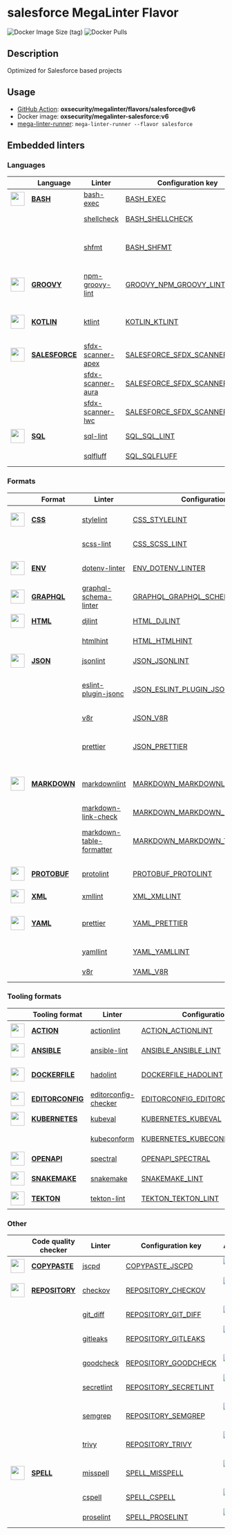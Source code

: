 # salesforce MegaLinter Flavor

![Docker Image Size (tag)](https://img.shields.io/docker/image-size/oxsecurity/megalinter-salesforce/v6)
![Docker Pulls](https://img.shields.io/docker/pulls/oxsecurity/megalinter-salesforce)

## Description

Optimized for Salesforce based projects

## Usage

- [GitHub Action](https://oxsecurity.github.io/megalinter/6.7.1/installation/#github-action): **oxsecurity/megalinter/flavors/salesforce@v6**
- Docker image: **oxsecurity/megalinter-salesforce:v6**
- [mega-linter-runner](https://oxsecurity.github.io/megalinter/6.7.1/mega-linter-runner/): `mega-linter-runner --flavor salesforce`

## Embedded linters

### Languages

|                                                                               <!-- -->                                                                               | Language                                                                                | Linter                                                                                                       | Configuration key                                                                                                       |                                                                                                                     Additional                                                                                                                      |
|:--------------------------------------------------------------------------------------------------------------------------------------------------------------------:|-----------------------------------------------------------------------------------------|--------------------------------------------------------------------------------------------------------------|-------------------------------------------------------------------------------------------------------------------------|:---------------------------------------------------------------------------------------------------------------------------------------------------------------------------------------------------------------------------------------------------:|
|    <img src="https://github.com/oxsecurity/megalinter/raw/main/docs/assets/icons/bash.ico" alt="" height="32px" class="megalinter-icon"></a> <!-- linter-icon -->    | [**BASH**](https://oxsecurity.github.io/megalinter/6.7.1/descriptors/bash/)             | [bash-exec](https://oxsecurity.github.io/megalinter/6.7.1/descriptors/bash_bash_exec/)                       | [BASH_EXEC](https://oxsecurity.github.io/megalinter/6.7.1/descriptors/bash_bash_exec/)                                  |                                                                                                                                                                                                                                                     |
|                                                                    <!-- --> <!-- linter-icon -->                                                                     |                                                                                         | [shellcheck](https://oxsecurity.github.io/megalinter/6.7.1/descriptors/bash_shellcheck/)                     | [BASH_SHELLCHECK](https://oxsecurity.github.io/megalinter/6.7.1/descriptors/bash_shellcheck/)                           |                                                        [![GitHub stars](https://img.shields.io/github/stars/koalaman/shellcheck?cacheSeconds=3600)](https://github.com/koalaman/shellcheck)                                                         |
|                                                                    <!-- --> <!-- linter-icon -->                                                                     |                                                                                         | [shfmt](https://oxsecurity.github.io/megalinter/6.7.1/descriptors/bash_shfmt/)                               | [BASH_SHFMT](https://oxsecurity.github.io/megalinter/6.7.1/descriptors/bash_shfmt/)                                     |                                        [![GitHub stars](https://img.shields.io/github/stars/mvdan/sh?cacheSeconds=3600)](https://github.com/mvdan/sh) ![formatter](https://shields.io/badge/-format-yellow)                                         |
|   <img src="https://github.com/oxsecurity/megalinter/raw/main/docs/assets/icons/groovy.ico" alt="" height="32px" class="megalinter-icon"></a> <!-- linter-icon -->   | [**GROOVY**](https://oxsecurity.github.io/megalinter/6.7.1/descriptors/groovy/)         | [npm-groovy-lint](https://oxsecurity.github.io/megalinter/6.7.1/descriptors/groovy_npm_groovy_lint/)         | [GROOVY_NPM_GROOVY_LINT](https://oxsecurity.github.io/megalinter/6.7.1/descriptors/groovy_npm_groovy_lint/)             | [![GitHub stars](https://img.shields.io/github/stars/nvuillam/npm-groovy-lint?cacheSeconds=3600)](https://github.com/nvuillam/npm-groovy-lint) ![autofix](https://shields.io/badge/-autofix-green) ![sarif](https://shields.io/badge/-SARIF-orange) |
|   <img src="https://github.com/oxsecurity/megalinter/raw/main/docs/assets/icons/kotlin.ico" alt="" height="32px" class="megalinter-icon"></a> <!-- linter-icon -->   | [**KOTLIN**](https://oxsecurity.github.io/megalinter/6.7.1/descriptors/kotlin/)         | [ktlint](https://oxsecurity.github.io/megalinter/6.7.1/descriptors/kotlin_ktlint/)                           | [KOTLIN_KTLINT](https://oxsecurity.github.io/megalinter/6.7.1/descriptors/kotlin_ktlint/)                               |         [![GitHub stars](https://img.shields.io/github/stars/pinterest/ktlint?cacheSeconds=3600)](https://github.com/pinterest/ktlint) ![autofix](https://shields.io/badge/-autofix-green) ![sarif](https://shields.io/badge/-SARIF-orange)         |
| <img src="https://github.com/oxsecurity/megalinter/raw/main/docs/assets/icons/salesforce.ico" alt="" height="32px" class="megalinter-icon"></a> <!-- linter-icon --> | [**SALESFORCE**](https://oxsecurity.github.io/megalinter/6.7.1/descriptors/salesforce/) | [sfdx-scanner-apex](https://oxsecurity.github.io/megalinter/6.7.1/descriptors/salesforce_sfdx_scanner_apex/) | [SALESFORCE_SFDX_SCANNER_APEX](https://oxsecurity.github.io/megalinter/6.7.1/descriptors/salesforce_sfdx_scanner_apex/) |                                                   [![GitHub stars](https://img.shields.io/github/stars/forcedotcom/sfdx-scanner?cacheSeconds=3600)](https://github.com/forcedotcom/sfdx-scanner)                                                    |
|                                                                    <!-- --> <!-- linter-icon -->                                                                     |                                                                                         | [sfdx-scanner-aura](https://oxsecurity.github.io/megalinter/6.7.1/descriptors/salesforce_sfdx_scanner_aura/) | [SALESFORCE_SFDX_SCANNER_AURA](https://oxsecurity.github.io/megalinter/6.7.1/descriptors/salesforce_sfdx_scanner_aura/) |                                                   [![GitHub stars](https://img.shields.io/github/stars/forcedotcom/sfdx-scanner?cacheSeconds=3600)](https://github.com/forcedotcom/sfdx-scanner)                                                    |
|                                                                    <!-- --> <!-- linter-icon -->                                                                     |                                                                                         | [sfdx-scanner-lwc](https://oxsecurity.github.io/megalinter/6.7.1/descriptors/salesforce_sfdx_scanner_lwc/)   | [SALESFORCE_SFDX_SCANNER_LWC](https://oxsecurity.github.io/megalinter/6.7.1/descriptors/salesforce_sfdx_scanner_lwc/)   |                                                   [![GitHub stars](https://img.shields.io/github/stars/forcedotcom/sfdx-scanner?cacheSeconds=3600)](https://github.com/forcedotcom/sfdx-scanner)                                                    |
|    <img src="https://github.com/oxsecurity/megalinter/raw/main/docs/assets/icons/sql.ico" alt="" height="32px" class="megalinter-icon"></a> <!-- linter-icon -->     | [**SQL**](https://oxsecurity.github.io/megalinter/6.7.1/descriptors/sql/)               | [sql-lint](https://oxsecurity.github.io/megalinter/6.7.1/descriptors/sql_sql_lint/)                          | [SQL_SQL_LINT](https://oxsecurity.github.io/megalinter/6.7.1/descriptors/sql_sql_lint/)                                 |                                                       [![GitHub stars](https://img.shields.io/github/stars/joereynolds/sql-lint?cacheSeconds=3600)](https://github.com/joereynolds/sql-lint)                                                        |
|                                                                    <!-- --> <!-- linter-icon -->                                                                     |                                                                                         | [sqlfluff](https://oxsecurity.github.io/megalinter/6.7.1/descriptors/sql_sqlfluff/)                          | [SQL_SQLFLUFF](https://oxsecurity.github.io/megalinter/6.7.1/descriptors/sql_sqlfluff/)                                 |                                                          [![GitHub stars](https://img.shields.io/github/stars/sqlfluff/sqlfluff?cacheSeconds=3600)](https://github.com/sqlfluff/sqlfluff)                                                           |

### Formats

|                                                                              <!-- -->                                                                              | Format                                                                              | Linter                                                                                                                   | Configuration key                                                                                                                 |                                                                                                                          Additional                                                                                                                           |
|:------------------------------------------------------------------------------------------------------------------------------------------------------------------:|-------------------------------------------------------------------------------------|--------------------------------------------------------------------------------------------------------------------------|-----------------------------------------------------------------------------------------------------------------------------------|:-------------------------------------------------------------------------------------------------------------------------------------------------------------------------------------------------------------------------------------------------------------:|
|   <img src="https://github.com/oxsecurity/megalinter/raw/main/docs/assets/icons/css.ico" alt="" height="32px" class="megalinter-icon"></a> <!-- linter-icon -->    | [**CSS**](https://oxsecurity.github.io/megalinter/6.7.1/descriptors/css/)           | [stylelint](https://oxsecurity.github.io/megalinter/6.7.1/descriptors/css_stylelint/)                                    | [CSS_STYLELINT](https://oxsecurity.github.io/megalinter/6.7.1/descriptors/css_stylelint/)                                         |                                   [![GitHub stars](https://img.shields.io/github/stars/stylelint/stylelint?cacheSeconds=3600)](https://github.com/stylelint/stylelint) ![autofix](https://shields.io/badge/-autofix-green)                                    |
|                                                                   <!-- --> <!-- linter-icon -->                                                                    |                                                                                     | [scss-lint](https://oxsecurity.github.io/megalinter/6.7.1/descriptors/css_scss_lint/)                                    | [CSS_SCSS_LINT](https://oxsecurity.github.io/megalinter/6.7.1/descriptors/css_scss_lint/)                                         |                                                                   [![GitHub stars](https://img.shields.io/github/stars/sds/scss-lint?cacheSeconds=3600)](https://github.com/sds/scss-lint)                                                                    |
|   <img src="https://github.com/oxsecurity/megalinter/raw/main/docs/assets/icons/env.ico" alt="" height="32px" class="megalinter-icon"></a> <!-- linter-icon -->    | [**ENV**](https://oxsecurity.github.io/megalinter/6.7.1/descriptors/env/)           | [dotenv-linter](https://oxsecurity.github.io/megalinter/6.7.1/descriptors/env_dotenv_linter/)                            | [ENV_DOTENV_LINTER](https://oxsecurity.github.io/megalinter/6.7.1/descriptors/env_dotenv_linter/)                                 |                           [![GitHub stars](https://img.shields.io/github/stars/dotenv-linter/dotenv-linter?cacheSeconds=3600)](https://github.com/dotenv-linter/dotenv-linter) ![autofix](https://shields.io/badge/-autofix-green)                            |
| <img src="https://github.com/oxsecurity/megalinter/raw/main/docs/assets/icons/graphql.ico" alt="" height="32px" class="megalinter-icon"></a> <!-- linter-icon -->  | [**GRAPHQL**](https://oxsecurity.github.io/megalinter/6.7.1/descriptors/graphql/)   | [graphql-schema-linter](https://oxsecurity.github.io/megalinter/6.7.1/descriptors/graphql_graphql_schema_linter/)        | [GRAPHQL_GRAPHQL_SCHEMA_LINTER](https://oxsecurity.github.io/megalinter/6.7.1/descriptors/graphql_graphql_schema_linter/)         |                                                  [![GitHub stars](https://img.shields.io/github/stars/cjoudrey/graphql-schema-linter?cacheSeconds=3600)](https://github.com/cjoudrey/graphql-schema-linter)                                                   |
|   <img src="https://github.com/oxsecurity/megalinter/raw/main/docs/assets/icons/html.ico" alt="" height="32px" class="megalinter-icon"></a> <!-- linter-icon -->   | [**HTML**](https://oxsecurity.github.io/megalinter/6.7.1/descriptors/html/)         | [djlint](https://oxsecurity.github.io/megalinter/6.7.1/descriptors/html_djlint/)                                         | [HTML_DJLINT](https://oxsecurity.github.io/megalinter/6.7.1/descriptors/html_djlint/)                                             |                                                     [![GitHub stars](https://img.shields.io/github/stars/Riverside-Healthcare/djlint?cacheSeconds=3600)](https://github.com/Riverside-Healthcare/djlint)                                                      |
|                                                                   <!-- --> <!-- linter-icon -->                                                                    |                                                                                     | [htmlhint](https://oxsecurity.github.io/megalinter/6.7.1/descriptors/html_htmlhint/)                                     | [HTML_HTMLHINT](https://oxsecurity.github.io/megalinter/6.7.1/descriptors/html_htmlhint/)                                         |                                                               [![GitHub stars](https://img.shields.io/github/stars/htmlhint/HTMLHint?cacheSeconds=3600)](https://github.com/htmlhint/HTMLHint)                                                                |
|   <img src="https://github.com/oxsecurity/megalinter/raw/main/docs/assets/icons/json.ico" alt="" height="32px" class="megalinter-icon"></a> <!-- linter-icon -->   | [**JSON**](https://oxsecurity.github.io/megalinter/6.7.1/descriptors/json/)         | [jsonlint](https://oxsecurity.github.io/megalinter/6.7.1/descriptors/json_jsonlint/)                                     | [JSON_JSONLINT](https://oxsecurity.github.io/megalinter/6.7.1/descriptors/json_jsonlint/)                                         |                                                                [![GitHub stars](https://img.shields.io/github/stars/prantlf/jsonlint?cacheSeconds=3600)](https://github.com/prantlf/jsonlint)                                                                 |
|                                                                   <!-- --> <!-- linter-icon -->                                                                    |                                                                                     | [eslint-plugin-jsonc](https://oxsecurity.github.io/megalinter/6.7.1/descriptors/json_eslint_plugin_jsonc/)               | [JSON_ESLINT_PLUGIN_JSONC](https://oxsecurity.github.io/megalinter/6.7.1/descriptors/json_eslint_plugin_jsonc/)                   | [![GitHub stars](https://img.shields.io/github/stars/ota-meshi/eslint-plugin-jsonc?cacheSeconds=3600)](https://github.com/ota-meshi/eslint-plugin-jsonc) ![autofix](https://shields.io/badge/-autofix-green) ![sarif](https://shields.io/badge/-SARIF-orange) |
|                                                                   <!-- --> <!-- linter-icon -->                                                                    |                                                                                     | [v8r](https://oxsecurity.github.io/megalinter/6.7.1/descriptors/json_v8r/)                                               | [JSON_V8R](https://oxsecurity.github.io/megalinter/6.7.1/descriptors/json_v8r/)                                                   |                                                                    [![GitHub stars](https://img.shields.io/github/stars/chris48s/v8r?cacheSeconds=3600)](https://github.com/chris48s/v8r)                                                                     |
|                                                                   <!-- --> <!-- linter-icon -->                                                                    |                                                                                     | [prettier](https://oxsecurity.github.io/megalinter/6.7.1/descriptors/json_prettier/)                                     | [JSON_PRETTIER](https://oxsecurity.github.io/megalinter/6.7.1/descriptors/json_prettier/)                                         |                                    [![GitHub stars](https://img.shields.io/github/stars/prettier/prettier?cacheSeconds=3600)](https://github.com/prettier/prettier) ![formatter](https://shields.io/badge/-format-yellow)                                     |
| <img src="https://github.com/oxsecurity/megalinter/raw/main/docs/assets/icons/markdown.ico" alt="" height="32px" class="megalinter-icon"></a> <!-- linter-icon --> | [**MARKDOWN**](https://oxsecurity.github.io/megalinter/6.7.1/descriptors/markdown/) | [markdownlint](https://oxsecurity.github.io/megalinter/6.7.1/descriptors/markdown_markdownlint/)                         | [MARKDOWN_MARKDOWNLINT](https://oxsecurity.github.io/megalinter/6.7.1/descriptors/markdown_markdownlint/)                         |                              [![GitHub stars](https://img.shields.io/github/stars/DavidAnson/markdownlint?cacheSeconds=3600)](https://github.com/DavidAnson/markdownlint) ![formatter](https://shields.io/badge/-format-yellow)                               |
|                                                                   <!-- --> <!-- linter-icon -->                                                                    |                                                                                     | [markdown-link-check](https://oxsecurity.github.io/megalinter/6.7.1/descriptors/markdown_markdown_link_check/)           | [MARKDOWN_MARKDOWN_LINK_CHECK](https://oxsecurity.github.io/megalinter/6.7.1/descriptors/markdown_markdown_link_check/)           |                                                       [![GitHub stars](https://img.shields.io/github/stars/tcort/markdown-link-check?cacheSeconds=3600)](https://github.com/tcort/markdown-link-check)                                                        |
|                                                                   <!-- --> <!-- linter-icon -->                                                                    |                                                                                     | [markdown-table-formatter](https://oxsecurity.github.io/megalinter/6.7.1/descriptors/markdown_markdown_table_formatter/) | [MARKDOWN_MARKDOWN_TABLE_FORMATTER](https://oxsecurity.github.io/megalinter/6.7.1/descriptors/markdown_markdown_table_formatter/) |                    [![GitHub stars](https://img.shields.io/github/stars/nvuillam/markdown-table-formatter?cacheSeconds=3600)](https://github.com/nvuillam/markdown-table-formatter) ![formatter](https://shields.io/badge/-format-yellow)                     |
| <img src="https://github.com/oxsecurity/megalinter/raw/main/docs/assets/icons/protobuf.ico" alt="" height="32px" class="megalinter-icon"></a> <!-- linter-icon --> | [**PROTOBUF**](https://oxsecurity.github.io/megalinter/6.7.1/descriptors/protobuf/) | [protolint](https://oxsecurity.github.io/megalinter/6.7.1/descriptors/protobuf_protolint/)                               | [PROTOBUF_PROTOLINT](https://oxsecurity.github.io/megalinter/6.7.1/descriptors/protobuf_protolint/)                               |                                   [![GitHub stars](https://img.shields.io/github/stars/yoheimuta/protolint?cacheSeconds=3600)](https://github.com/yoheimuta/protolint) ![autofix](https://shields.io/badge/-autofix-green)                                    |
|   <img src="https://github.com/oxsecurity/megalinter/raw/main/docs/assets/icons/xml.ico" alt="" height="32px" class="megalinter-icon"></a> <!-- linter-icon -->    | [**XML**](https://oxsecurity.github.io/megalinter/6.7.1/descriptors/xml/)           | [xmllint](https://oxsecurity.github.io/megalinter/6.7.1/descriptors/xml_xmllint/)                                        | [XML_XMLLINT](https://oxsecurity.github.io/megalinter/6.7.1/descriptors/xml_xmllint/)                                             |                                                                                                                                                                                                                                                               |
|   <img src="https://github.com/oxsecurity/megalinter/raw/main/docs/assets/icons/yaml.ico" alt="" height="32px" class="megalinter-icon"></a> <!-- linter-icon -->   | [**YAML**](https://oxsecurity.github.io/megalinter/6.7.1/descriptors/yaml/)         | [prettier](https://oxsecurity.github.io/megalinter/6.7.1/descriptors/yaml_prettier/)                                     | [YAML_PRETTIER](https://oxsecurity.github.io/megalinter/6.7.1/descriptors/yaml_prettier/)                                         |                                    [![GitHub stars](https://img.shields.io/github/stars/prettier/prettier?cacheSeconds=3600)](https://github.com/prettier/prettier) ![formatter](https://shields.io/badge/-format-yellow)                                     |
|                                                                   <!-- --> <!-- linter-icon -->                                                                    |                                                                                     | [yamllint](https://oxsecurity.github.io/megalinter/6.7.1/descriptors/yaml_yamllint/)                                     | [YAML_YAMLLINT](https://oxsecurity.github.io/megalinter/6.7.1/descriptors/yaml_yamllint/)                                         |                                                            [![GitHub stars](https://img.shields.io/github/stars/adrienverge/yamllint?cacheSeconds=3600)](https://github.com/adrienverge/yamllint)                                                             |
|                                                                   <!-- --> <!-- linter-icon -->                                                                    |                                                                                     | [v8r](https://oxsecurity.github.io/megalinter/6.7.1/descriptors/yaml_v8r/)                                               | [YAML_V8R](https://oxsecurity.github.io/megalinter/6.7.1/descriptors/yaml_v8r/)                                                   |                                                                    [![GitHub stars](https://img.shields.io/github/stars/chris48s/v8r?cacheSeconds=3600)](https://github.com/chris48s/v8r)                                                                     |

### Tooling formats

|                                                                                <!-- -->                                                                                | Tooling format                                                                              | Linter                                                                                                               | Configuration key                                                                                                                 |                                                                                    Additional                                                                                     |
|:----------------------------------------------------------------------------------------------------------------------------------------------------------------------:|---------------------------------------------------------------------------------------------|----------------------------------------------------------------------------------------------------------------------|-----------------------------------------------------------------------------------------------------------------------------------|:---------------------------------------------------------------------------------------------------------------------------------------------------------------------------------:|
|   <img src="https://github.com/oxsecurity/megalinter/raw/main/docs/assets/icons/default.ico" alt="" height="32px" class="megalinter-icon"></a> <!-- linter-icon -->    | [**ACTION**](https://oxsecurity.github.io/megalinter/6.7.1/descriptors/action/)             | [actionlint](https://oxsecurity.github.io/megalinter/6.7.1/descriptors/action_actionlint/)                           | [ACTION_ACTIONLINT](https://oxsecurity.github.io/megalinter/6.7.1/descriptors/action_actionlint/)                                 |                          [![GitHub stars](https://img.shields.io/github/stars/rhysd/actionlint?cacheSeconds=3600)](https://github.com/rhysd/actionlint)                           |
|   <img src="https://github.com/oxsecurity/megalinter/raw/main/docs/assets/icons/ansible.ico" alt="" height="32px" class="megalinter-icon"></a> <!-- linter-icon -->    | [**ANSIBLE**](https://oxsecurity.github.io/megalinter/6.7.1/descriptors/ansible/)           | [ansible-lint](https://oxsecurity.github.io/megalinter/6.7.1/descriptors/ansible_ansible_lint/)                      | [ANSIBLE_ANSIBLE_LINT](https://oxsecurity.github.io/megalinter/6.7.1/descriptors/ansible_ansible_lint/)                           |                      [![GitHub stars](https://img.shields.io/github/stars/ansible/ansible-lint?cacheSeconds=3600)](https://github.com/ansible/ansible-lint)                       |
|  <img src="https://github.com/oxsecurity/megalinter/raw/main/docs/assets/icons/dockerfile.ico" alt="" height="32px" class="megalinter-icon"></a> <!-- linter-icon -->  | [**DOCKERFILE**](https://oxsecurity.github.io/megalinter/6.7.1/descriptors/dockerfile/)     | [hadolint](https://oxsecurity.github.io/megalinter/6.7.1/descriptors/dockerfile_hadolint/)                           | [DOCKERFILE_HADOLINT](https://oxsecurity.github.io/megalinter/6.7.1/descriptors/dockerfile_hadolint/)                             | [![GitHub stars](https://img.shields.io/github/stars/hadolint/hadolint?cacheSeconds=3600)](https://github.com/hadolint/hadolint) ![sarif](https://shields.io/badge/-SARIF-orange) |
| <img src="https://github.com/oxsecurity/megalinter/raw/main/docs/assets/icons/editorconfig.ico" alt="" height="32px" class="megalinter-icon"></a> <!-- linter-icon --> | [**EDITORCONFIG**](https://oxsecurity.github.io/megalinter/6.7.1/descriptors/editorconfig/) | [editorconfig-checker](https://oxsecurity.github.io/megalinter/6.7.1/descriptors/editorconfig_editorconfig_checker/) | [EDITORCONFIG_EDITORCONFIG_CHECKER](https://oxsecurity.github.io/megalinter/6.7.1/descriptors/editorconfig_editorconfig_checker/) | [![GitHub stars](https://img.shields.io/github/stars/editorconfig-checker/editorconfig-checker?cacheSeconds=3600)](https://github.com/editorconfig-checker/editorconfig-checker)  |
|  <img src="https://github.com/oxsecurity/megalinter/raw/main/docs/assets/icons/kubernetes.ico" alt="" height="32px" class="megalinter-icon"></a> <!-- linter-icon -->  | [**KUBERNETES**](https://oxsecurity.github.io/megalinter/6.7.1/descriptors/kubernetes/)     | [kubeval](https://oxsecurity.github.io/megalinter/6.7.1/descriptors/kubernetes_kubeval/)                             | [KUBERNETES_KUBEVAL](https://oxsecurity.github.io/megalinter/6.7.1/descriptors/kubernetes_kubeval/)                               |                       [![GitHub stars](https://img.shields.io/github/stars/instrumenta/kubeval?cacheSeconds=3600)](https://github.com/instrumenta/kubeval)                        |
|                                                                     <!-- --> <!-- linter-icon -->                                                                      |                                                                                             | [kubeconform](https://oxsecurity.github.io/megalinter/6.7.1/descriptors/kubernetes_kubeconform/)                     | [KUBERNETES_KUBECONFORM](https://oxsecurity.github.io/megalinter/6.7.1/descriptors/kubernetes_kubeconform/)                       |                         [![GitHub stars](https://img.shields.io/github/stars/yannh/kubeconform?cacheSeconds=3600)](https://github.com/yannh/kubeconform)                          |
|   <img src="https://github.com/oxsecurity/megalinter/raw/main/docs/assets/icons/openapi.ico" alt="" height="32px" class="megalinter-icon"></a> <!-- linter-icon -->    | [**OPENAPI**](https://oxsecurity.github.io/megalinter/6.7.1/descriptors/openapi/)           | [spectral](https://oxsecurity.github.io/megalinter/6.7.1/descriptors/openapi_spectral/)                              | [OPENAPI_SPECTRAL](https://oxsecurity.github.io/megalinter/6.7.1/descriptors/openapi_spectral/)                                   |                      [![GitHub stars](https://img.shields.io/github/stars/stoplightio/spectral?cacheSeconds=3600)](https://github.com/stoplightio/spectral)                       |
|  <img src="https://github.com/oxsecurity/megalinter/raw/main/docs/assets/icons/snakemake.ico" alt="" height="32px" class="megalinter-icon"></a> <!-- linter-icon -->   | [**SNAKEMAKE**](https://oxsecurity.github.io/megalinter/6.7.1/descriptors/snakemake/)       | [snakemake](https://oxsecurity.github.io/megalinter/6.7.1/descriptors/snakemake_snakemake/)                          | [SNAKEMAKE_LINT](https://oxsecurity.github.io/megalinter/6.7.1/descriptors/snakemake_snakemake/)                                  |                       [![GitHub stars](https://img.shields.io/github/stars/snakemake/snakemake?cacheSeconds=3600)](https://github.com/snakemake/snakemake)                        |
|    <img src="https://github.com/oxsecurity/megalinter/raw/main/docs/assets/icons/tekton.ico" alt="" height="32px" class="megalinter-icon"></a> <!-- linter-icon -->    | [**TEKTON**](https://oxsecurity.github.io/megalinter/6.7.1/descriptors/tekton/)             | [tekton-lint](https://oxsecurity.github.io/megalinter/6.7.1/descriptors/tekton_tekton_lint/)                         | [TEKTON_TEKTON_LINT](https://oxsecurity.github.io/megalinter/6.7.1/descriptors/tekton_tekton_lint/)                               |                           [![GitHub stars](https://img.shields.io/github/stars/IBM/tekton-lint?cacheSeconds=3600)](https://github.com/IBM/tekton-lint)                            |

### Other

|                                                                              <!-- -->                                                                               | Code quality checker                                                                    | Linter                                                                                         | Configuration key                                                                                         |                                                                                        Additional                                                                                         |
|:-------------------------------------------------------------------------------------------------------------------------------------------------------------------:|-----------------------------------------------------------------------------------------|------------------------------------------------------------------------------------------------|-----------------------------------------------------------------------------------------------------------|:-----------------------------------------------------------------------------------------------------------------------------------------------------------------------------------------:|
| <img src="https://github.com/oxsecurity/megalinter/raw/main/docs/assets/icons/copypaste.ico" alt="" height="32px" class="megalinter-icon"></a> <!-- linter-icon --> | [**COPYPASTE**](https://oxsecurity.github.io/megalinter/6.7.1/descriptors/copypaste/)   | [jscpd](https://oxsecurity.github.io/megalinter/6.7.1/descriptors/copypaste_jscpd/)            | [COPYPASTE_JSCPD](https://oxsecurity.github.io/megalinter/6.7.1/descriptors/copypaste_jscpd/)             |                              [![GitHub stars](https://img.shields.io/github/stars/kucherenko/jscpd?cacheSeconds=3600)](https://github.com/kucherenko/jscpd)                               |
|  <img src="https://github.com/oxsecurity/megalinter/raw/main/docs/assets/icons/default.ico" alt="" height="32px" class="megalinter-icon"></a> <!-- linter-icon -->  | [**REPOSITORY**](https://oxsecurity.github.io/megalinter/6.7.1/descriptors/repository/) | [checkov](https://oxsecurity.github.io/megalinter/6.7.1/descriptors/repository_checkov/)       | [REPOSITORY_CHECKOV](https://oxsecurity.github.io/megalinter/6.7.1/descriptors/repository_checkov/)       |  [![GitHub stars](https://img.shields.io/github/stars/bridgecrewio/checkov?cacheSeconds=3600)](https://github.com/bridgecrewio/checkov) ![sarif](https://shields.io/badge/-SARIF-orange)  |
|                                                                    <!-- --> <!-- linter-icon -->                                                                    |                                                                                         | [git_diff](https://oxsecurity.github.io/megalinter/6.7.1/descriptors/repository_git_diff/)     | [REPOSITORY_GIT_DIFF](https://oxsecurity.github.io/megalinter/6.7.1/descriptors/repository_git_diff/)     |                                       [![GitHub stars](https://img.shields.io/github/stars/git/git?cacheSeconds=3600)](https://github.com/git/git)                                        |
|                                                                    <!-- --> <!-- linter-icon -->                                                                    |                                                                                         | [gitleaks](https://oxsecurity.github.io/megalinter/6.7.1/descriptors/repository_gitleaks/)     | [REPOSITORY_GITLEAKS](https://oxsecurity.github.io/megalinter/6.7.1/descriptors/repository_gitleaks/)     |  [![GitHub stars](https://img.shields.io/github/stars/zricethezav/gitleaks?cacheSeconds=3600)](https://github.com/zricethezav/gitleaks) ![sarif](https://shields.io/badge/-SARIF-orange)  |
|                                                                    <!-- --> <!-- linter-icon -->                                                                    |                                                                                         | [goodcheck](https://oxsecurity.github.io/megalinter/6.7.1/descriptors/repository_goodcheck/)   | [REPOSITORY_GOODCHECK](https://oxsecurity.github.io/megalinter/6.7.1/descriptors/repository_goodcheck/)   |                               [![GitHub stars](https://img.shields.io/github/stars/sider/goodcheck?cacheSeconds=3600)](https://github.com/sider/goodcheck)                                |
|                                                                    <!-- --> <!-- linter-icon -->                                                                    |                                                                                         | [secretlint](https://oxsecurity.github.io/megalinter/6.7.1/descriptors/repository_secretlint/) | [REPOSITORY_SECRETLINT](https://oxsecurity.github.io/megalinter/6.7.1/descriptors/repository_secretlint/) | [![GitHub stars](https://img.shields.io/github/stars/secretlint/secretlint?cacheSeconds=3600)](https://github.com/secretlint/secretlint) ![sarif](https://shields.io/badge/-SARIF-orange) |
|                                                                    <!-- --> <!-- linter-icon -->                                                                    |                                                                                         | [semgrep](https://oxsecurity.github.io/megalinter/6.7.1/descriptors/repository_semgrep/)       | [REPOSITORY_SEMGREP](https://oxsecurity.github.io/megalinter/6.7.1/descriptors/repository_semgrep/)       |  [![GitHub stars](https://img.shields.io/github/stars/returntocorp/semgrep?cacheSeconds=3600)](https://github.com/returntocorp/semgrep) ![sarif](https://shields.io/badge/-SARIF-orange)  |
|                                                                    <!-- --> <!-- linter-icon -->                                                                    |                                                                                         | [trivy](https://oxsecurity.github.io/megalinter/6.7.1/descriptors/repository_trivy/)           | [REPOSITORY_TRIVY](https://oxsecurity.github.io/megalinter/6.7.1/descriptors/repository_trivy/)           |    [![GitHub stars](https://img.shields.io/github/stars/aquasecurity/trivy?cacheSeconds=3600)](https://github.com/aquasecurity/trivy) ![sarif](https://shields.io/badge/-SARIF-orange)    |
|   <img src="https://github.com/oxsecurity/megalinter/raw/main/docs/assets/icons/spell.ico" alt="" height="32px" class="megalinter-icon"></a> <!-- linter-icon -->   | [**SPELL**](https://oxsecurity.github.io/megalinter/6.7.1/descriptors/spell/)           | [misspell](https://oxsecurity.github.io/megalinter/6.7.1/descriptors/spell_misspell/)          | [SPELL_MISSPELL](https://oxsecurity.github.io/megalinter/6.7.1/descriptors/spell_misspell/)               |    [![GitHub stars](https://img.shields.io/github/stars/client9/misspell?cacheSeconds=3600)](https://github.com/client9/misspell) ![autofix](https://shields.io/badge/-autofix-green)     |
|                                                                    <!-- --> <!-- linter-icon -->                                                                    |                                                                                         | [cspell](https://oxsecurity.github.io/megalinter/6.7.1/descriptors/spell_cspell/)              | [SPELL_CSPELL](https://oxsecurity.github.io/megalinter/6.7.1/descriptors/spell_cspell/)                   |                     [![GitHub stars](https://img.shields.io/github/stars/streetsidesoftware/cspell?cacheSeconds=3600)](https://github.com/streetsidesoftware/cspell)                      |
|                                                                    <!-- --> <!-- linter-icon -->                                                                    |                                                                                         | [proselint](https://oxsecurity.github.io/megalinter/6.7.1/descriptors/spell_proselint/)        | [SPELL_PROSELINT](https://oxsecurity.github.io/megalinter/6.7.1/descriptors/spell_proselint/)             |                            [![GitHub stars](https://img.shields.io/github/stars/amperser/proselint?cacheSeconds=3600)](https://github.com/amperser/proselint)                             |


